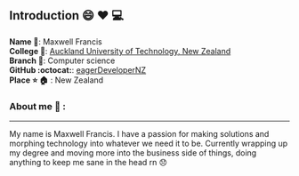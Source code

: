 ## Introduction :smile: :heart: :computer:
**Name :card_index:**:     Maxwell Francis
<br>
**College :school_satchel:**: <a href="https://www.aut.ac.nz/" >Auckland University of Technology, New Zealand</a>
<br>
**Branch :notebook:**: Computer science
<br>
**GitHub :octocat:**: [eagerDeveloperNZ](https://github.com/eagerDeveloperNZ)
<br>
**Place :star: :house:** : New Zealand
### About me :boy: :
---
My name is Maxwell Francis. I have a passion for making solutions and morphing technology into whatever we need it to be. Currently wrapping up my degree and moving more into the business side of things, doing anything to keep me sane in the head rn :disappointed:
